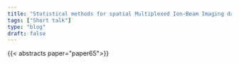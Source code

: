 ```yaml
---
title: "Statistical methods for spatial Multiplexed Ion-Beam Imaging data analysis"
tags: ["Short talk"]
type: "blog"
draft: false
---
```


{{< abstracts paper="paper65">}}


